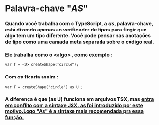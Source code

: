 # Palavra-chave "*AS*"
### Quando você trabalha com o TypeScript, a *as*, palavra-chave, está dizendo apenas ao verificador de tipos para fingir que algo tem um tipo diferente. Você pode pensar nas anotações de tipo como uma camada meta separada sobre o código real.
### Ele trabalha como o \<algo\> , como exemplo :
```
var T = <U> createShape("circle"); 
```
### Com *as* ficaria assim :
```
var T = createShape("circle") as U ; 
```
### A diferença é que (as U) funciona em arquivos TSX, mas <U> entra em conflito com a sintaxe JSX. as foi introduzido por este motivo.Logo "As" é a sintaxe mais recomendada pra essa função.
